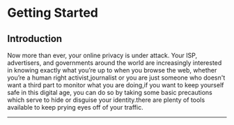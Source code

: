 # Getting Started

## Introduction


Now more than ever, your online privacy is under attack. Your ISP, advertisers, and governments around the world are increasingly interested in knowing exactly what    you’re up to when you browse the web, whether you’re a human right activist,journalist or you  are just someone who doesn&#39;t want a third part to monitor what you are doing,if you want to keep yourself safe in this digital age, you can do so by taking some basic precautions which serve to hide or disguise your identity.there are plenty of tools available to keep prying eyes off of your traffic.
***
